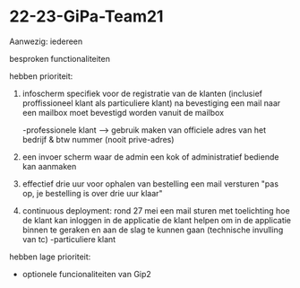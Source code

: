 # 22-23-GiPa-Team21

Aanwezig: iedereen


besproken functionaliteiten

hebben prioriteit:
1. infoscherm specifiek voor de registratie van de klanten (inclusief proffissioneel klant als particuliere klant)
na bevestiging een mail naar een mailbox
moet bevestigd worden vanuit de mailbox 

	-professionele klant --> gebruik maken van officiele adres van het bedrijf & btw nummer (nooit prive-adres)

2. een invoer scherm waar de admin een kok of administratief bediende kan aanmaken
3. effectief drie uur voor ophalen van bestelling een mail versturen "pas op, je bestelling is over drie uur klaar" 
4. continuous deployment: rond 27 mei een mail sturen met toelichting hoe de klant kan inloggen in de applicatie
de klant helpen om in de applicatie binnen te geraken en aan de slag te kunnen gaan (technische invulling van tc)
	-particuliere klant

hebben lage prioriteit:
- optionele funcionaliteiten van Gip2